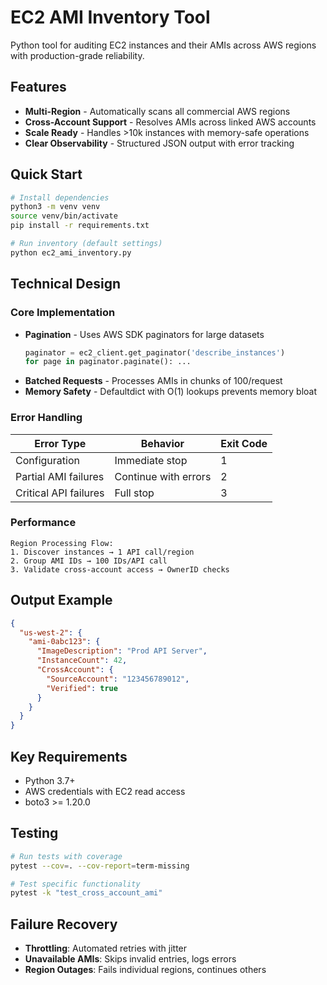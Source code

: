 # EC2 AMI Inventory Tool

Python tool for auditing EC2 instances and their AMIs across AWS regions with production-grade reliability.

## Features

- **Multi-Region** - Automatically scans all commercial AWS regions
- **Cross-Account Support** - Resolves AMIs across linked AWS accounts
- **Scale Ready** - Handles >10k instances with memory-safe operations
- **Clear Observability** - Structured JSON output with error tracking

## Quick Start

```bash
# Install dependencies
python3 -m venv venv
source venv/bin/activate
pip install -r requirements.txt

# Run inventory (default settings)
python ec2_ami_inventory.py
```

## Technical Design

### Core Implementation
- **Pagination** - Uses AWS SDK paginators for large datasets
  ```python
  paginator = ec2_client.get_paginator('describe_instances')
  for page in paginator.paginate(): ...
  ```
- **Batched Requests** - Processes AMIs in chunks of 100/request
- **Memory Safety** - Defaultdict with O(1) lookups prevents memory bloat

### Error Handling
| Error Type | Behavior | Exit Code |
|------------|----------|-----------|
| Configuration | Immediate stop | 1 |
| Partial AMI failures | Continue with errors | 2 |
| Critical API failures | Full stop | 3 |

### Performance
```text
Region Processing Flow:
1. Discover instances → 1 API call/region
2. Group AMI IDs → 100 IDs/API call
3. Validate cross-account access → OwnerID checks
```

## Output Example
```json
{
  "us-west-2": {
    "ami-0abc123": {
      "ImageDescription": "Prod API Server",
      "InstanceCount": 42,
      "CrossAccount": {
        "SourceAccount": "123456789012", 
        "Verified": true
      }
    }
  }
}
```

## Key Requirements
- Python 3.7+
- AWS credentials with EC2 read access
- boto3 >= 1.20.0

## Testing
```bash
# Run tests with coverage
pytest --cov=. --cov-report=term-missing

# Test specific functionality
pytest -k "test_cross_account_ami"
```

## Failure Recovery
- **Throttling**: Automated retries with jitter
- **Unavailable AMIs**: Skips invalid entries, logs errors
- **Region Outages**: Fails individual regions, continues others
```
